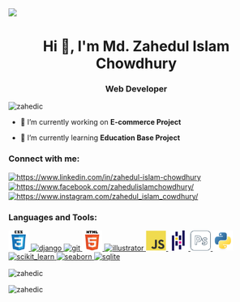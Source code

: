 <img src="https://media.licdn.com/dms/image/v2/D5616AQGhD-2KZKmKWw/profile-displaybackgroundimage-shrink_350_1400/profile-displaybackgroundimage-shrink_350_1400/0/1726752368753?e=1733356800&v=beta&t=UJ0XIWYhUc0JYPkZ3BllJ-Bd81GzbqO6PclNgVRLbd4"/>
<h1 align="center">Hi 👋, I'm Md. Zahedul Islam Chowdhury</h1>
<h3 align="center">Web Developer</h3>

<p align="left"> <img src="https://komarev.com/ghpvc/?username=zahedic&label=Profile%20views&color=0e75b6&style=flat" alt="zahedic" /> </p>

- 🔭 I’m currently working on **E-commerce Project**

- 🌱 I’m currently learning **Education Base Project**

<h3 align="left">Connect with me:</h3>
<p align="left">
<a href="https://linkedin.com/in/https://www.linkedin.com/in/zahedul-islam-chowdhury" target="blank"><img align="center" src="https://raw.githubusercontent.com/rahuldkjain/github-profile-readme-generator/master/src/images/icons/Social/linked-in-alt.svg" alt="https://www.linkedin.com/in/zahedul-islam-chowdhury" height="30" width="40" /></a>
<a href="https://fb.com/https://www.facebook.com/zahedulislamchowdhury/" target="blank"><img align="center" src="https://raw.githubusercontent.com/rahuldkjain/github-profile-readme-generator/master/src/images/icons/Social/facebook.svg" alt="https://www.facebook.com/zahedulislamchowdhury/" height="30" width="40" /></a>
<a href="https://instagram.com/https://www.instagram.com/zahedul_islam_cowdhury/" target="blank"><img align="center" src="https://raw.githubusercontent.com/rahuldkjain/github-profile-readme-generator/master/src/images/icons/Social/instagram.svg" alt="https://www.instagram.com/zahedul_islam_cowdhury/" height="30" width="40" /></a>
</p>

<h3 align="left">Languages and Tools:</h3>
<p align="left"> <a href="https://www.w3schools.com/css/" target="_blank" rel="noreferrer"> <img src="https://raw.githubusercontent.com/devicons/devicon/master/icons/css3/css3-original-wordmark.svg" alt="css3" width="40" height="40"/> </a> <a href="https://www.djangoproject.com/" target="_blank" rel="noreferrer"> <img src="https://cdn.worldvectorlogo.com/logos/django.svg" alt="django" width="40" height="40"/> </a> <a href="https://git-scm.com/" target="_blank" rel="noreferrer"> <img src="https://www.vectorlogo.zone/logos/git-scm/git-scm-icon.svg" alt="git" width="40" height="40"/> </a> <a href="https://www.w3.org/html/" target="_blank" rel="noreferrer"> <img src="https://raw.githubusercontent.com/devicons/devicon/master/icons/html5/html5-original-wordmark.svg" alt="html5" width="40" height="40"/> </a> <a href="https://www.adobe.com/in/products/illustrator.html" target="_blank" rel="noreferrer"> <img src="https://www.vectorlogo.zone/logos/adobe_illustrator/adobe_illustrator-icon.svg" alt="illustrator" width="40" height="40"/> </a> <a href="https://developer.mozilla.org/en-US/docs/Web/JavaScript" target="_blank" rel="noreferrer"> <img src="https://raw.githubusercontent.com/devicons/devicon/master/icons/javascript/javascript-original.svg" alt="javascript" width="40" height="40"/> </a> <a href="https://pandas.pydata.org/" target="_blank" rel="noreferrer"> <img src="https://raw.githubusercontent.com/devicons/devicon/2ae2a900d2f041da66e950e4d48052658d850630/icons/pandas/pandas-original.svg" alt="pandas" width="40" height="40"/> </a> <a href="https://www.photoshop.com/en" target="_blank" rel="noreferrer"> <img src="https://raw.githubusercontent.com/devicons/devicon/master/icons/photoshop/photoshop-line.svg" alt="photoshop" width="40" height="40"/> </a> <a href="https://www.python.org" target="_blank" rel="noreferrer"> <img src="https://raw.githubusercontent.com/devicons/devicon/master/icons/python/python-original.svg" alt="python" width="40" height="40"/> </a> <a href="https://scikit-learn.org/" target="_blank" rel="noreferrer"> <img src="https://upload.wikimedia.org/wikipedia/commons/0/05/Scikit_learn_logo_small.svg" alt="scikit_learn" width="40" height="40"/> </a> <a href="https://seaborn.pydata.org/" target="_blank" rel="noreferrer"> <img src="https://seaborn.pydata.org/_images/logo-mark-lightbg.svg" alt="seaborn" width="40" height="40"/> </a> <a href="https://www.sqlite.org/" target="_blank" rel="noreferrer"> <img src="https://www.vectorlogo.zone/logos/sqlite/sqlite-icon.svg" alt="sqlite" width="40" height="40"/> </a> </p>

<p><img align="center" src="https://github-readme-stats.vercel.app/api/top-langs?username=zahedic&show_icons=true&locale=en&layout=compact" alt="zahedic" /></p>

<p><img align="center" src="https://github-readme-streak-stats.herokuapp.com/?user=zahedic&" alt="zahedic" /></p>
